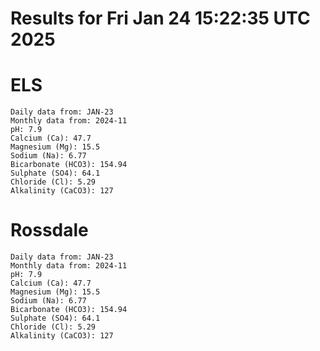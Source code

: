# Results for Fri Jan 24 15:22:35 UTC 2025
# ELS
```
Daily data from: JAN-23
Monthly data from: 2024-11
pH: 7.9
Calcium (Ca): 47.7
Magnesium (Mg): 15.5
Sodium (Na): 6.77
Bicarbonate (HCO3): 154.94
Sulphate (SO4): 64.1
Chloride (Cl): 5.29
Alkalinity (CaCO3): 127
```
# Rossdale
```
Daily data from: JAN-23
Monthly data from: 2024-11
pH: 7.9
Calcium (Ca): 47.7
Magnesium (Mg): 15.5
Sodium (Na): 6.77
Bicarbonate (HCO3): 154.94
Sulphate (SO4): 64.1
Chloride (Cl): 5.29
Alkalinity (CaCO3): 127
```
